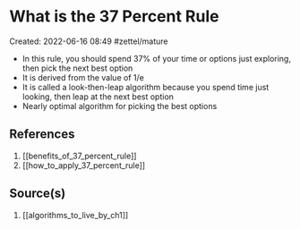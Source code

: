 # What is the 37 Percent Rule
Created: 2022-06-16 08:49
#zettel/mature

- In this rule, you should spend 37% of your time or options just exploring, then pick the next best option
- It is derived from the value of 1/e
- It is called a look-then-leap algorithm because you spend time just looking, then leap at the next best option
- Nearly optimal algorithm for picking the best options

## References
1. [[benefits_of_37_percent_rule]]
2. [[how_to_apply_37_percent_rule]]

## Source(s)
1. [[algorithms_to_live_by_ch1]]